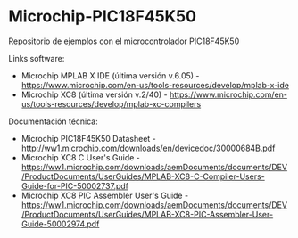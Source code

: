 # Microchip-PIC18F45K50
Repositorio de ejemplos con el microcontrolador PIC18F45K50

Links software:
- Microchip MPLAB X IDE (última versión v.6.05) - https://www.microchip.com/en-us/tools-resources/develop/mplab-x-ide<br>
- Microchip XC8 (última versión v.2/40) - https://www.microchip.com/en-us/tools-resources/develop/mplab-xc-compilers<br>

Documentación técnica:
- Microchip PIC18F45K50 Datasheet - http://ww1.microchip.com/downloads/en/devicedoc/30000684B.pdf<br>
- Microchip XC8 C User's Guide - https://ww1.microchip.com/downloads/aemDocuments/documents/DEV/ProductDocuments/UserGuides/MPLAB-XC8-C-Compiler-Users-Guide-for-PIC-50002737.pdf<br>
- Microchip XC8 PIC Assembler User's Guide - https://ww1.microchip.com/downloads/aemDocuments/documents/DEV/ProductDocuments/UserGuides/MPLAB-XC8-PIC-Assembler-User-Guide-50002974.pdf<br>

